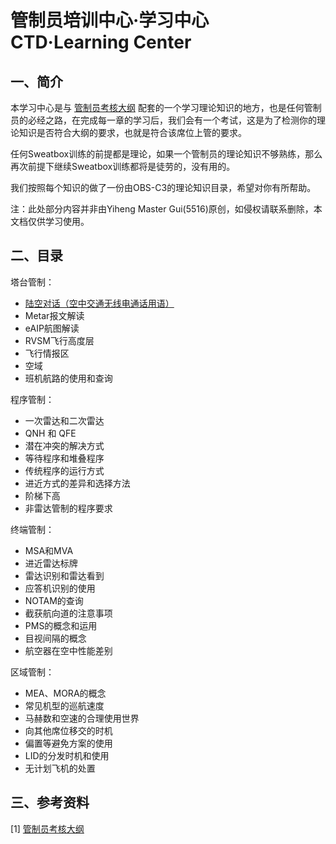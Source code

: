 # 管制员培训中心·学习中心 CTD·Learning Center

## 一、简介

本学习中心是与 [管制员考核大纲](/CTD/OPDOC-CTD-202501-R3-SC.md) 配套的一个学习理论知识的地方，也是任何管制员的必经之路，在完成每一章的学习后，我们会有一个考试，这是为了检测你的理论知识是否符合大纲的要求，也就是符合该席位上管的要求。

任何Sweatbox训练的前提都是理论，如果一个管制员的理论知识不够熟练，那么再次前提下继续Sweatbox训练都将是徒劳的，没有用的。

我们按照每个知识的做了一份由OBS-C3的理论知识目录，希望对你有所帮助。

注：此处部分内容并非由Yiheng Master 	Gui(5516)原创，如侵权请联系删除，本文档仅供学习使用。



## 二、目录

塔台管制：

- [陆空对话（空中交通无线电通话用语）](/CTD/Learning_Center/Radiotelephony_Communications_for_Air_Traffic_Services/index.md)
- Metar报文解读
- eAIP航图解读
- RVSM飞行高度层
- 飞行情报区
- 空域
- 班机航路的使用和查询



程序管制：

- 一次雷达和二次雷达
- QNH 和 QFE
- 潜在冲突的解决方式
- 等待程序和堆叠程序
- 传统程序的运行方式
- 进近方式的差异和选择方法
- 阶梯下高
- 非雷达管制的程序要求



终端管制：

- MSA和MVA
- 进近雷达标牌
- 雷达识别和雷达看到
- 应答机识别的使用
- NOTAM的查询
- 截获航向道的注意事项
- PMS的概念和运用
- 目视间隔的概念
- 航空器在空中性能差别



区域管制：

- MEA、MORA的概念
- 常见机型的巡航速度
- 马赫数和空速的合理使用世界
- 向其他席位移交的时机
- 偏置等避免方案的使用
- LID的分发时机和使用
- 无计划飞机的处置



## 三、参考资料

[1] [管制员考核大纲](/CTD/OPDOC-CTD-202501-R3-SC.md)